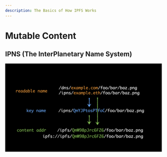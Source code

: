```yaml
---
description: The Basics of How IPFS Works
---
```


# Mutable Content

##

## IPNS (The InterPlanetary Name System)

![](<../.gitbook/assets/image (6).png>)

